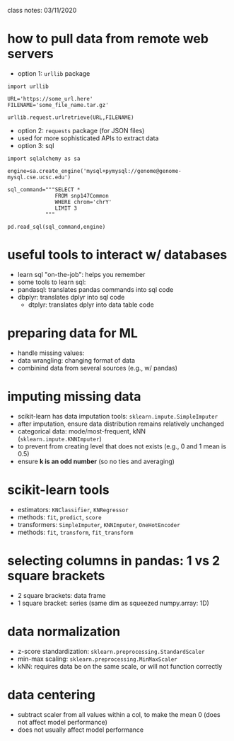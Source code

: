 class notes: 03/11/2020

# how to pull data from remote web servers
 - option 1: `urllib` package
  ```
  import urllib
  
  URL='https://some_url.here'
  FILENAME='some_file_name.tar.gz'
  
  urllib.request.urlretrieve(URL,FILENAME)
  ```
 - option 2: `requests` package (for JSON files)
  - used for more sophisticated APIs to extract data
 - option 3: sql
  ```
  import sqlalchemy as sa
  
  engine=sa.create_engine('mysql+pymysql://genome@genome-mysql.cse.ucsc.edu')
  
  sql_command="""SELECT *
                 FROM snp147Common
                 WHERE chrom='chrY'
                 LIMIT 3
              """
  
  pd.read_sql(sql_command,engine)
  ```

# useful tools to interact w/ databases
 - learn sql "on-the-job": helps you remember
 - some tools to learn sql:
  - pandasql: translates pandas commands into sql code
  - dbplyr: translates dplyr into sql code
     - dtplyr: translates dplyr into data table code

# preparing data for ML
 - handle missing values:
 - data wrangling: changing format of data
 - combinind data from several sources (e.g., w/ pandas)

# imputing missing data
 - scikit-learn has data imputation tools: `sklearn.impute.SimpleImputer`
 - after imputation, ensure data distribution remains relatively unchanged
 - categorical data: mode/most-frequent, kNN (`sklearn.impute.KNNImputer`)
  - to prevent from creating level that does not exists (e.g., 0 and 1 mean is 0.5)
  - ensure **k is an odd number** (so no ties and averaging)

# scikit-learn tools
 - estimators: `KNClassifier`, `KNRegressor`
  - methods: `fit`, `predict`, `score`
 - transformers: `SimpleImputer`, `KNNImputer`, `OneHotEncoder`
  - methods: `fit`, `transform`, `fit_transform`

# selecting columns in pandas: 1 vs 2 square brackets
 - 2 square brackets: data frame
 - 1 square bracket: series (same dim as squeezed numpy.array: 1D)

# data normalization
 - z-score standardization: `sklearn.preprocessing.StandardScaler`
 - min-max scaling: `sklearn.preprocessing.MinMaxScaler`
 - kNN: requires data be on the same scale, or will not function correctly

# data centering
 - subtract scaler from all values within a col, to make the mean 0 (does not affect model performance)
 - does not usually affect model performance
 

